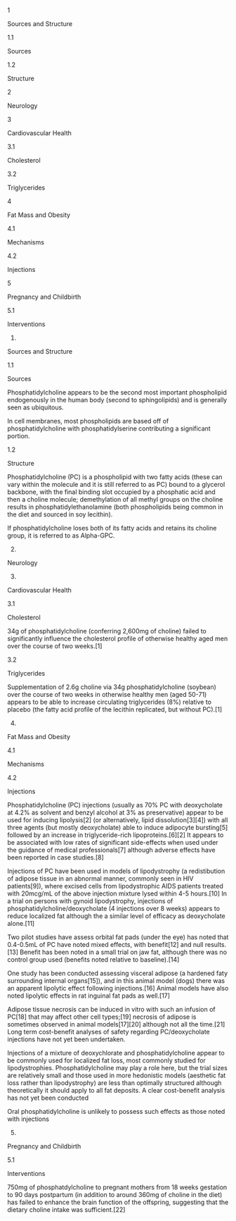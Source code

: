 1

Sources and Structure

1.1

Sources

1.2

Structure

2

Neurology

3

Cardiovascular Health

3.1

Cholesterol

3.2

Triglycerides

4

Fat Mass and Obesity

4.1

Mechanisms

4.2

Injections

5

Pregnancy and Childbirth

5.1

Interventions

1.

Sources and Structure

1.1

Sources

Phosphatidylcholine appears to be the second most important phospholipid endogenously in the human body (second to sphingolipids) and is generally seen as ubiquitous.

In cell membranes, most phospholipids are based off of phosphatidylcholine with phosphatidylserine contributing a significant portion.

1.2

Structure

Phosphatidylcholine (PC) is a phospholipid with two fatty acids (these can vary within the molecule and it is still referred to as PC) bound to a glycerol backbone, with the final binding slot occupied by a phosphatic acid and then a choline molecule; demethylation of all methyl groups on the choline results in phosphatidylethanolamine (both phospholipids being common in the diet and sourced in soy lecithin).

If phosphatidylcholine loses both of its fatty acids and retains its choline group, it is referred to as Alpha-GPC.

2.

Neurology

3.

Cardiovascular Health

3.1

Cholesterol

34g of phosphatidylcholine (conferring 2,600mg of choline) failed to significantly influence the cholesterol profile of otherwise healthy aged men over the course of two weeks.[1]

3.2

Triglycerides

Supplementation of 2.6g choline via 34g phosphatidylcholine (soybean) over the course of two weeks in otherwise healthy men (aged 50-71) appears to be able to increase circulating triglycerides (8%) relative to placebo (the fatty acid profile of the lecithin replicated, but without PC).[1]

4.

Fat Mass and Obesity

4.1

Mechanisms

4.2

Injections

Phosphatidylcholine (PC) injections (usually as 70% PC with deoxycholate at 4.2% as solvent and benzyl alcohol at 3% as preservative) appear to be used for inducing lipolysis[2] (or alternatively, lipid dissolution[3][4]) with all three agents (but mostly deoxycholate) able to induce adipocyte bursting[5] followed by an increase in triglyceride-rich lipoproteins.[6][2] It appears to be associated with low rates of significant side-effects when used under the guidance of medical professionals[7] although adverse effects have been reported in case studies.[8]

Injections of PC have been used in models of lipodystrophy (a redistibution of adipose tissue in an abnormal manner, commonly seen in HIV patients[9]), where excised cells from lipodystrophic AIDS patients treated with 20mcg/mL of the above injection mixture lysed within 4-5 hours.[10] In a trial on persons with gynoid lipodystrophy, injections of phosphatidylcholine/deoxycholate (4 injections over 8 weeks) appears to reduce localized fat although the a similar level of efficacy as deoxycholate alone.[11]

Two pilot studies have assess orbital fat pads (under the eye) has noted that 0.4-0.5mL of PC have noted mixed effects, with benefit[12] and null results.[13] Benefit has been noted in a small trial on jaw fat, although there was no control group used (benefits noted relative to baseline).[14]

One study has been conducted assessing visceral adipose (a hardened faty surrounding internal organs[15]), and in this animal model (dogs) there was an apparent lipolytic effect following injections.[16] Animal models have also noted lipolytic effects in rat inguinal fat pads as well.[17]

Adipose tissue necrosis can be induced in vitro with such an infusion of PC[18] that may affect other cell types;[19] necrosis of adipose is sometimes observed in animal models[17][20] although not all the time.[21] Long term cost-benefit analyses of safety regarding PC/deoxycholate injections have not yet been undertaken.

Injections of a mixture of deoxychlorate and phosphatidylcholine appear to be commonly used for localized fat loss, most commonly studied for lipodystrophies. Phosphatidylcholine may play a role here, but the trial sizes are relatively small and those used in more hedonistic models (aesthetic fat loss rather than lipodystrophy) are less than optimally structured although theoretically it should apply to all fat deposits. A clear cost-benefit analysis has not yet been conducted

Oral phosphatidylcholine is unlikely to possess such effects as those noted with injections

5.

Pregnancy and Childbirth

5.1

Interventions

750mg of phosphatdylcholine to pregnant mothers from 18 weeks gestation to 90 days postpartum (in addition to around 360mg of choline in the diet) has failed to enhance the brain function of the offspring, suggesting that the dietary choline intake was sufficient.[22]

